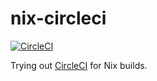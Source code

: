 # nix-circleci

[![CircleCI](https://circleci.com/gh/paulyoung/nix-circleci/tree/master.svg?style=svg)](https://circleci.com/gh/paulyoung/nix-circleci/tree/master)

Trying out [CircleCI](https://circleci.com) for Nix builds.
